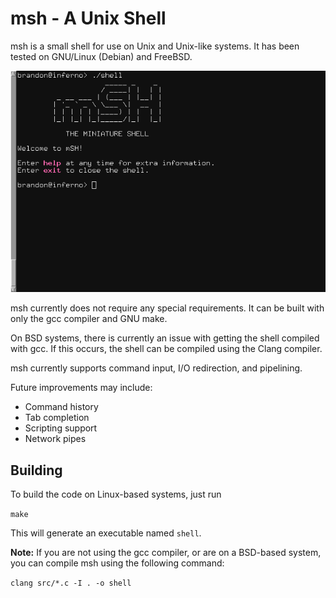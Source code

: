 # msh - A Unix Shell

msh is a small shell for use on Unix and Unix-like systems. It has been
tested on GNU/Linux (Debian) and FreeBSD.

![The msh shell](screenshot.png)

msh currently does not require any special requirements. It can be
built with only the gcc compiler and GNU make.

On BSD systems, there is currently an issue with getting the shell
compiled with gcc. If this occurs, the shell can be compiled using
the Clang compiler.

msh currently supports command input, I/O redirection, and pipelining.

Future improvements may include:

* Command history
* Tab completion
* Scripting support
* Network pipes

## Building

To build the code on Linux-based systems, just run

`make`

This will generate an executable named `shell`.

**Note:** If you are not using the gcc compiler, or are on a BSD-based
system, you can compile msh using the following command:

`clang src/*.c -I . -o shell`